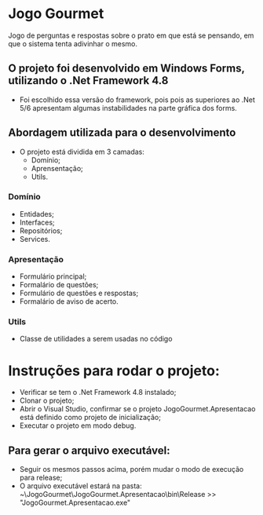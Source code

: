 # Jogo Gourmet
Jogo de perguntas e respostas sobre o prato em que está se pensando, em que o sistema tenta adivinhar o mesmo.

## O projeto foi desenvolvido em Windows Forms, utilizando o .Net Framework 4.8
- Foi escolhido essa versão do framework, pois pois as superiores ao .Net 5/6 apresentam algumas instabilidades na parte gráfica dos forms.

## Abordagem utilizada para o desenvolvimento
- O projeto está dividida em 3 camadas:
  - Domínio;
  - Aprensentação;
  - Utils.

### Domínio 
- Entidades;
- Interfaces;
- Repositórios;
- Services.

### Apresentação
- Formulário principal;
- Formalário de questões;
- Formulário de questões e respostas;
- Formalário de aviso de acerto.

### Utils
- Classe de utilidades a serem usadas no código

# Instruções para rodar o projeto:
- Verificar se tem o .Net Framework 4.8 instalado;
- Clonar o projeto;
- Abrir o Visual Studio, confirmar se o projeto JogoGourmet.Apresentacao está definido como projeto de inicialização;
- Executar o projeto em modo debug.

## Para gerar o arquivo executável:
- Seguir os mesmos passos acima, porém mudar o modo de execução para release;
- O arquivo executável estará na pasta: ~\JogoGourmet\JogoGourmet.Apresentacao\bin\Release >> "JogoGourmet.Apresentacao.exe"
 

